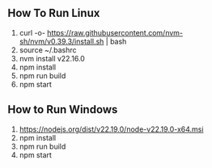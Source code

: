 ## How To Run Linux
1. curl -o- https://raw.githubusercontent.com/nvm-sh/nvm/v0.39.3/install.sh | bash
2. source ~/.bashrc
3. nvm install v22.16.0
4. npm install
5. npm run build
6. npm start


## How to Run Windows
1. https://nodejs.org/dist/v22.19.0/node-v22.19.0-x64.msi
2. npm install
3. npm run build
4. npm start
